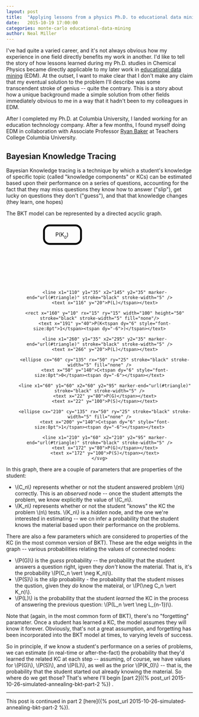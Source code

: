 ```yaml
---
layout: post
title:  "Applying lessons from a physics Ph.D. to educational data mining: part 1"
date:   2015-10-19 17:00:00
categories: monte-carlo educational-data-mining
author: Neal Miller
---
```

I've had quite a varied career, and it's not always obvious how my experience in one field directly benefits my work in another.  I'd like to tell the story of how lessons learned during my Ph.D. studies in Chemical Physics became directly applicable to my later work in [educational data mining](http://en.wikipedia.org/wiki/Educational_data_mining) (EDM).  At the outset, I want to make clear that I don't make any claim that my eventual solution to the problem I'll describe was some transcendent stroke of genius -- quite the contrary.  This is a story about how a unique background made a simple solution from other fields immediately obvious to me in a way that it hadn't been to my colleagues in EDM.

After I completed my Ph.D. at Columbia University, I landed working for an education technology company.
After a few months, I found myself doing EDM in collaboration with Associate Professor [Ryan Baker](http://www.columbia.edu/~rsb2162/) at Teachers College Columbia University.

## Bayesian Knowledge Tracing
Bayesian Knowledge tracing is a technique by which a student's knowledge of specific topic (called "knowledge components" or KCs) can be estimated based upon their performance on a series of questions, accounting for the fact that they may miss questions they know how to answer ("slip"), get lucky on questions they don't ("guess"), and that that knowledge changes (they learn, one hopes)

The BKT model can be represented by a directed acyclic graph.

<div style="width:100%;text-align:center">
	<svg height="170" width="320">
		<marker id="triangle"
			viewBox="0 0 10 10" refX="0" refY="5"
			markerUnits="strokeWidth"
			markerWidth="4" markerHeight="3"
			orient="auto">
			<path d="M 0 0 L 10 5 L 0 10 z" />
		</marker>
		<rect x="10" y="10" rx="15" ry="15" width="100" height="50" stroke="black" stroke-width="5" fill="none"/>
		<text x="41" y="40">P(K<tspan dy="6" style="font-size:8pt">0</tspan><tspan dy="-6">)</tspan></text>

		<line x1="110" y1="35" x2="145" y2="35" marker-end="url(#triangle)" stroke="black" stroke-width="5" />
		<text x="116" y="20">P(L)</tspan></text>
		
		<rect x="160" y="10" rx="15" ry="15" width="100" height="50" stroke="black" stroke-width="5" fill="none"/>
		<text x="191" y="40">P(K<tspan dy="6" style="font-size:8pt">1</tspan><tspan dy="-6">)</tspan></text>
			
		<line x1="260" y1="35" x2="295" y2="35" marker-end="url(#triangle)" stroke="black" stroke-width="5" />
		<text x="266" y="20">P(L)</tspan></text>
			
		<ellipse cx="60" cy="135" rx="50" ry="25" stroke="black" stroke-width="5" fill="none" />
		<text x="50" y="140">C<tspan dy="6" style="font-size:8pt">0</tspan><tspan dy="-6"></tspan></text>
			
		<line x1="60" y1="60" x2="60" y2="95" marker-end="url(#triangle)" stroke="black" stroke-width="5" />
		<text x="22" y="80">P(G)</tspan></text>
		<text x="22" y="100">P(S)</tspan></text>
			
		<ellipse cx="210" cy="135" rx="50" ry="25" stroke="black" stroke-width="5" fill="none" />
		<text x="200" y="140">C<tspan dy="6" style="font-size:8pt">1</tspan><tspan dy="-6"></tspan></text>
		
		<line x1="210" y1="60" x2="210" y2="95" marker-end="url(#triangle)" stroke="black" stroke-width="5" />
		<text x="172" y="80">P(G)</tspan></text>
		<text x="172" y="100">P(S)</tspan></text>
	</svg>
</div>

In this graph, there are a couple of parameters that are properties of the student:

* \\(C_n\\) represents whether or not the student answered problem \\(n\\) correctly.  This is an *observed* node -- once the student attempts the problem, we know explicitly the value of \\(C_n\\).
* \\(K_n\\) represents whether or not the student "knows" the KC the problem \\(n\\) tests.  \\(K_n\\) is a *hidden* node, and the one we're interested in estimating -- we cn infer a probability that the student knows the material based upon their performance on the problems.

There are also a few parameters which are considered to properties of the KC (in the most common version of BKT).  These are the edge weights in the graph -- various probabilities relating the values of connected nodes:

* \\(P(G)\\) is the *guess* probability -- the probability that the student answers a question right, igven they *don't* know the material.  That is, it's the probability \\(P(C_n \vert \neg K_n)\\).
* \\(P(S)\\) is the *slip* probability - the probability that the student misses the qustion, given they *do* know the mateiral, or \\(P(\neg C_n \vert K_n)\\).
* \\(P(L)\\) is the probability that the student *learned* the KC in the process of answering the previous question: \\(P(L_n \vert \neg L_{n-1})\\).

Note that (again, in the most common form of BKT), there's no "forgetting" paramater.  Once a student has learned a KC, the model assumes they will know it forever.  Obviously, that's not a great assumption, and forgetting has been incorporated into the BKT model at times, to varying levels of success.

So in principle, if we know a student's performance on a series of problems, we can estimate (in real-time or after-the-fact) the probability that they'd learned the related KC at each step -- assuming, of course, we have values for \\(P(G)\\), \\(P(S)\\), and \\(P(L)\\), as well as the prior \\(P(K_0)\\) -- that is, the probability that the student started out already knowing the material.  So where do we get those?  That's where I'll begin [part 2]({% post_url 2015-10-26-simulated-annealing-bkt-part-2 %}) .

---

This post is continued in part 2 [here]({% post_url 2015-10-26-simulated-annealing-bkt-part-2 %}).